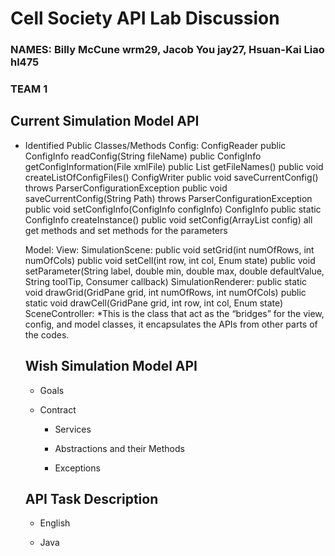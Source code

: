 # Cell Society API Lab Discussion
### NAMES: Billy McCune wrm29, Jacob You jay27, Hsuan-Kai Liao hl475
### TEAM 1


## Current Simulation Model API

* Identified Public Classes/Methods
  Config:
  ConfigReader
  public ConfigInfo readConfig(String fileName)
  public ConfigInfo getConfigInformation(File xmlFile)
  public List<String> getFileNames()
  public void createListOfConfigFiles()
  ConfigWriter
  public void saveCurrentConfig() throws ParserConfigurationException
  public void saveCurrentConfig(String Path) throws ParserConfigurationException
  public void setConfigInfo(ConfigInfo configInfo)
  ConfigInfo
  public static ConfigInfo createInstance()
  public void setConfig(ArrayList<Object> config)
  all get methods and set methods for the parameters

Model:
View:
SimulationScene:
public void setGrid(int numOfRows, int numOfCols)
public void setCell(int row, int col, Enum<?> state)
public void setParameter(String label, double min, double max, double defaultValue, String toolTip, Consumer<double> callback)
SimulationRenderer:
public static void drawGrid(GridPane grid, int numOfRows, int numOfCols)
public static void drawCell(GridPane grid, int row, int col, Enum<?> state)
SceneController:
*This is the class that act as the “bridges” for the view, config, and model classes, it encapsulates the APIs from other parts of the codes.



## Wish Simulation Model API

* Goals

* Contract
    * Services

    * Abstractions and their Methods

    * Exceptions





## API Task Description

* English

* Java
 
